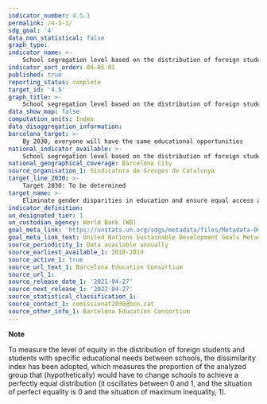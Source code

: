 ```yaml
---
indicator_number: 4.5.1
permalink: /4-5-1/
sdg_goal: '4'
data_non_statistical: false
graph_type: 
indicator_name: >-
    School segregation level based on the distribution of foreign students and students with Special Educational Needs
indicator_sort_order: 04-05-01
published: true
reporting_status: complete
target_id: '4.5'
graph_title: >-
    School segregation level based on the distribution of foreign students and students with Special Educational Needs
data_show_map: false
computation_units: Index
data_disaggregation_information: 
barcelona_target: >-
    By 2030, everyone will have the same educational opportunities 
national_indicator_available: >-
    School segregation level based on the distribution of foreign students and students with Special Educational Needs
national_geographical_coverage: Barcelona City
source_organisation_1: Sindicatura de Greuges de Catalunya
target_line_2030: >-
    Target 2030: To be determined
target_name: >-
    Eliminate gender disparities in education and ensure equal access at all levels of education and vocational training for the vulnerable, including people with disabilities, indigenous peoples and children in vulnerable situations, at all levels of education and vocational training
indicator_definition:
un_designated_tier: 1
un_custodian_agency: World Bank (WB)
goal_meta_link: 'https://unstats.un.org/sdgs/metadata/files/Metadata-04-05-01.pdf'
goal_meta_link_text: United Nations Sustainable Development Goals Metadata (pdf 894kB)
source_periodicity_1: Data available annually
source_earliest_available_1: 2018-2019
source_active_1: true
source_url_text_1: Barcelona Education Consortium
source_url_1: 
source_release_date_1: '2021-04-27'
source_next_release_1: '2022-04-27'
source_statistical_classification_1: 
source_contact_1: comissionat2030@bcn.cat
source_other_info_1: Barcelona Education Consortium
---
```

**Note**

To measure the level of equity in the distribution of foreign students and students with specific educational needs between schools, the dissimilarity index has been adopted, which measures the proportion of the analyzed group that (hypothetically) would have to change schools to achieve a perfectly equal distribution (it oscillates between 0 and 1, and the situation of perfect equality is 0 and the situation of maximum inequality, 1). 
